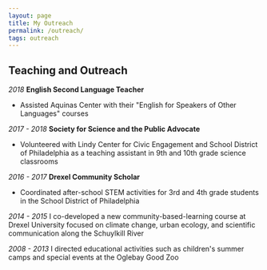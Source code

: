 ```yaml
---
layout: page
title: My Outreach
permalink: /outreach/
tags: outreach
---
```


## Teaching and Outreach
*2018* **English Second Language Teacher**  
* Assisted Aquinas Center with their "English for Speakers of Other Languages" courses  

*2017 - 2018* **Society for Science and the Public Advocate**  
* Volunteered with Lindy Center for Civic Engagement and School District of Philadelphia as a teaching assistant in 9th and 10th grade science classrooms

*2016 - 2017* **Drexel Community Scholar**  
* Coordinated after-school STEM activities for 3rd and 4th grade students in the School District of Philadelphia  

*2014 - 2015* I co-developed a new community-based-learning course at Drexel University focused on climate change, urban ecology, and scientific communication along the Schuylkill River  

*2008 - 2013* I directed educational activities such as children's summer camps and special events at the Oglebay Good Zoo
